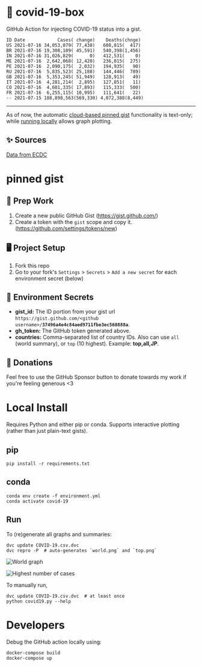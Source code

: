 # 🏥 covid-19-box

GitHub Action for injecting COVID-19 status into a gist.

```
ID Date            Cases( change)    Deaths(chnge)
US 2021-07-16 34,053,079( 77,438)   608,815(  417)
BR 2021-07-16 19,308,109( 45,591)   540,398(1,456)
IN 2021-07-16 31,026,829(      0)   412,531(    0)
ME 2021-07-16  2,642,068( 12,420)   236,015(  275)
PE 2021-07-16  2,090,175(  2,032)   194,935(   90)
RU 2021-07-16  5,835,523( 25,188)   144,446(  789)
GB 2021-07-16  5,353,245( 51,949)   128,913(   49)
IT 2021-07-16  4,281,214(  2,895)   127,851(   11)
CO 2021-07-16  4,601,335( 17,893)   115,333(  500)
FR 2021-07-16  6,255,115( 10,995)   111,641(   22)
-- 2021-07-15 188,898,563(569,330) 4,072,388(8,449)
```

---

As of now, the automatic [cloud-based pinned gist](#pinned-gist) functionality is text-only;
while [running locally](#local-install) allows graph plotting.

## ✨ Sources

[Data from ECDC](https://www.ecdc.europa.eu/en/publications-data/download-todays-data-geographic-distribution-covid-19-cases-worldwide)

# pinned gist

## 🎒 Prep Work
1. Create a new public GitHub Gist (https://gist.github.com/)
1. Create a token with the `gist` scope and copy it. (https://github.com/settings/tokens/new)

## 🖥 Project Setup
1. Fork this repo
1. Go to your fork's `Settings` > `Secrets` > `Add a new secret` for each environment secret (below)

## 🤫 Environment Secrets
- **gist_id:** The ID portion from your gist url `https://gist.github.com/<github username>/`**`37496a4e4c84aed9711fbe3ec560888a`**.
- **gh_token:** The GitHub token generated above.
- **countries:** Comma-separated list of country IDs. Also can use `all` (world summary), or `top` (10 highest). Example: **top,all,JP**.

## 💸 Donations

Feel free to use the GitHub Sponsor button to donate towards my work if you're feeling generous <3

# Local Install

Requires Python and either pip or conda. Supports interactive plotting (rather than just plain-text gists).

## pip

```
pip install -r requirements.txt
```

## conda

```
conda env create -f environment.yml
conda activate covid-19
```

## Run

To (re)generate all graphs and summaries:

```
dvc update COVID-19.csv.dvc
dvc repro -P  # auto-generates `world.png` and `top.png`
```

![World graph](world.png)

![Highest number of cases](top.png)

To manually run,

```
dvc update COVID-19.csv.dvc  # at least once
python covid19.py --help
```

# Developers

Debug the GitHub action locally using:

```
docker-compose build
docker-compose up
```
